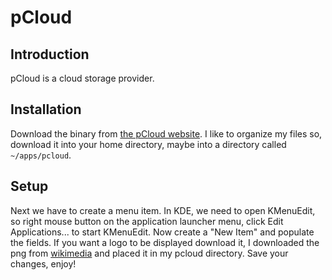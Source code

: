 # pCloud

## Introduction
pCloud is a cloud storage provider.

## Installation
Download the binary from [the pCloud website](https://www.pcloud.com/download-free-online-cloud-file-storage.html). I like to organize my files so, download it into your home directory, maybe into a directory called `~/apps/pcloud`.

## Setup
Next we have to create a menu item. In KDE, we need to open KMenuEdit, so right mouse button on the application launcher menu, click Edit Applications... to start KMenuEdit. Now create a "New Item" and populate the fields. If you want a logo to be displayed download it, I downloaded the png from 
[wikimedia](https://commons.wikimedia.org/wiki/File:Pcloud-logo.svg) and placed it in my pcloud directory. Save your changes, enjoy!
